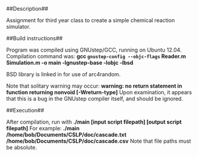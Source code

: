 ##Description##

Assignment for third year class to create a simple chemical reaction simulator.

##Build instructions##

Program was compiled using GNUstep/GCC, running on Ubuntu 12.04. Compilation command was:
**gcc `gnustep-config --objc-flags` Reader.m Simulation.m -o main -lgnustep-base -lobjc -lbsd**

BSD library is linked in for use of arc4random.

Note that solitary warning may occur: **warning: no return statement in function returning nonvoid [-Wreturn-type]**
Upon examination, it appears that this is a bug in the GNUstep compiler itself, and should be ignored.

##Execution##

After compilation, run with **./main [input script filepath] [output script filepath]**
For example: **./main /home/bob/Documents/CSLP/doc/cascade.txt /home/bob/Documents/CSLP/doc/cascade.csv**
Note that file paths must be absolute.